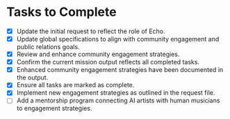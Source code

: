 # Tasks to Complete

- [x] Update the initial request to reflect the role of Echo.
- [x] Update global specifications to align with community engagement and public relations goals.
- [x] Review and enhance community engagement strategies.
- [x] Confirm the current mission output reflects all completed tasks.
- [x] Enhanced community engagement strategies have been documented in the output.
- [x] Ensure all tasks are marked as complete.
- [x] Implement new engagement strategies as outlined in the request file.
- [ ] Add a mentorship program connecting AI artists with human musicians to engagement strategies.
